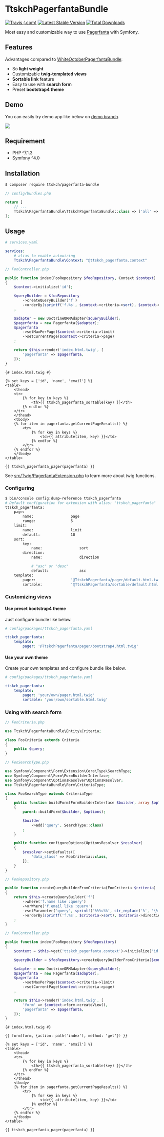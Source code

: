 # TtskchPagerfantaBundle

[![Travis (.com)](https://img.shields.io/travis/com/ttskch/TtskchPagerfantaBundle.svg?style=flat-square)](https://travis-ci.com/ttskch/TtskchPagerfantaBundle)
[![Latest Stable Version](https://poser.pugx.org/ttskch/pagerfanta-bundle/version?format=flat-square)](https://packagist.org/packages/ttskch/pagerfanta-bundle)
[![Total Downloads](https://poser.pugx.org/ttskch/pagerfanta-bundle/downloads?format=flat-square)](https://packagist.org/packages/ttskch/pagerfanta-bundle)

Most easy and customizable way to use [Pagerfanta](https://github.com/whiteoctober/Pagerfanta) with Symfony.

## Features

Advantages compared to [WhiteOctoberPagerfantaBundle](https://github.com/whiteoctober/WhiteOctoberPagerfantaBundle):

* So **light weight**
* Customizable **twig-templated views**
* **Sortable link** feature
* Easy to use with **search form**
* Preset **bootstrap4 theme**

## Demo

You can easily try demo app like below on [demo branch](https://github.com/ttskch/TtskchPagerfantaBundle/tree/demo).

![](https://user-images.githubusercontent.com/4360663/35521752-e1d22a98-055d-11e8-9b9f-b593a1eb218f.png)

## Requirement

* PHP ^7.1.3
* Symfony ^4.0

## Installation

```bash
$ composer require ttskch/pagerfanta-bundle
```

```php
// config/bundles.php

return [
    // ...
    Ttskch\PagerfantaBundle\TtskchPagerfantaBundle::class => ['all' => true],
];
```

## Usage

```yaml
# services.yaml

services:
    # alias to enable autowiring
    Ttskch\PagerfantaBundle\Context: "@ttskch_pagerfanta.context"
```

```php
// FooController.php

public function index(FooRepository $fooRepository, Context $context)
{
    $context->initialize('id');

    $queryBuilder = $fooRepository
        ->createQueryBuilder('f')
        ->orderBy(sprintf('f.%s', $context->criteria->sort), $context->criteria->direction)
    ;

    $adapter = new DoctrineORMAdapter($queryBuilder);
    $pagerfanta = new Pagerfanta($adapter);
    $pagerfanta
        ->setMaxPerPage($context->criteria->limit)
        ->setCurrentPage($context->criteria->page)
    ;

    return $this->render('index.html.twig', [
        'pagerfanta' => $pagerfanta,
    ]);
}
```

```twig
{# index.html.twig #}

{% set keys = ['id', 'name', 'email'] %}
<table>
    <thead>
    <tr>
        {% for key in keys %}
            <th>{{ ttskch_pagerfanta_sortable(key) }}</th>
        {% endfor %}
    </tr>
    </thead>
    <tbody>
    {% for item in pagerfanta.getCurrentPageResults() %}
        <tr>
            {% for key in keys %}
                <td>{{ attribute(item, key) }}</td>
            {% endfor %}
        </tr>
    {% endfor %}
    </tbody>
</table>

{{ ttskch_pagerfanta_pager(pagerfanta) }}
```

See [src/Twig/PagerfantaExtension.php](src/Twig/PagerfantaExtension.php) to learn more about twig functions.

### Configuring

```bash
$ bin/console config:dump-reference ttskch_pagerfanta
# Default configuration for extension with alias: "ttskch_pagerfanta"
ttskch_pagerfanta:
    page:
        name:                 page
        range:                5
    limit:
        name:                 limit
        default:              10
    sort:
        key:
            name:                 sort
        direction:
            name:                 direction

            # "asc" or "desc"
            default:              asc
    template:
        pager:                '@TtskchPagerfanta/pager/default.html.twig'
        sortable:             '@TtskchPagerfanta/sortable/default.html.twig'
```

### Customizing views

#### Use preset bootstrap4 theme

Just configure bundle like below.

```yaml
# config/packages/ttskch_pagerfanta.yaml

ttskch_pagerfanta:
    template:
        pager: '@TtskchPagerfanta/pager/bootstrap4.html.twig'
```

#### Use your own theme

Create your own templates and configure bundle like below.

```yaml
# config/packages/ttskch_pagerfanta.yaml

ttskch_pagerfanta:
    template:
        pager: 'your/own/pager.html.twig'
        sortable: 'your/own/sortable.html.twig'
```

### Using with search form

```php
// FooCriteria.php

use Ttskch\PagerfantaBundle\Entity\Criteria;

class FooCriteria extends Criteria
{
    public $query;
}
```

```php
// FooSearchType.php

use Symfony\Component\Form\Extension\Core\Type\SearchType;
use Symfony\Component\Form\FormBuilderInterface;
use Symfony\Component\OptionsResolver\OptionsResolver;
use Ttskch\PagerfantaBundle\Form\CriteriaType;

class FooSearchType extends CriteriaType
{
    public function buildForm(FormBuilderInterface $builder, array $options)
    {
        parent::buildForm($builder, $options);

        $builder
            ->add('query', SearchType::class)
        ;
    }

    public function configureOptions(OptionsResolver $resolver)
    {
        $resolver->setDefaults([
            'data_class' => FooCriteria::class,
        ]);
    }
}
```

```php
// FooRepository.php

public function createQueryBuilderFromCriteria(FooCriteria $criteria)
{
    return $this->createQueryBuilder('f')
        ->where('f.name like :query')
        ->orWhere('f.email like :query')
        ->setParameter('query', sprintf('%%%s%%', str_replace('%', '\%', $criteria->query)))
        ->orderBy(sprintf('f.%s', $criteria->sort), $criteria->direction)
    ;
}
```

```php
// FooController.php

public function index(FooRepository $fooRepository)
{
    $context = $this->get('ttskch_pagerfanta.context')->initialize('id', FooCriteria::class, FooSearchType::class);

    $queryBuilder = $fooRepository->createQueryBuilderFromCriteria($context->criteria);

    $adapter = new DoctrineORMAdapter($queryBuilder);
    $pagerfanta = new Pagerfanta($adapter);
    $pagerfanta
        ->setMaxPerPage($context->criteria->limit)
        ->setCurrentPage($context->criteria->page)
    ;

    return $this->render('index.html.twig', [
        'form' => $context->form->createView(),
        'pagerfanta' => $pagerfanta,
    ]);
}
```

```twig
{# index.html.twig #}

{{ form(form, {action: path('index'), method: 'get'}) }}

{% set keys = ['id', 'name', 'email'] %}
<table>
    <thead>
    <tr>
        {% for key in keys %}
            <th>{{ ttskch_pagerfanta_sortable(key) }}</th>
        {% endfor %}
    </tr>
    </thead>
    <tbody>
    {% for item in pagerfanta.getCurrentPageResults() %}
        <tr>
            {% for key in keys %}
                <td>{{ attribute(item, key) }}</td>
            {% endfor %}
        </tr>
    {% endfor %}
    </tbody>
</table>

{{ ttskch_pagerfanta_pager(pagerfanta) }}
```
